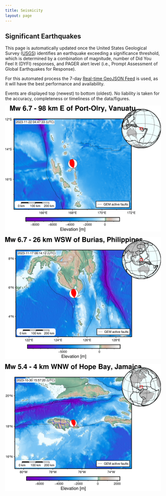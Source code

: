 ```yaml
---
title: Seismicity
layout: page
---
```


## Significant Earthquakes

This page is automatically updated once the United States Geological Survey ([USGS](https://www.usgs.gov)) identifies an earthquake exceeding a significance threshold, which is determined by a combination of magnitude, number of Did You Feel It (DYFI) responses, and PAGER alert level (i.e., Prompt Assessment of Global Earthquakes for Response).

For this automated process the 7-day [Real-time GeoJSON Feed](https://earthquake.usgs.gov/earthquakes/feed/v1.0/geojson.php) is used, as it will have the best performance and availability.

Events are displayed top (newest) to bottom (oldest). No liability is taken for the accuracy, completeness or timeliness of the data/figures.

![us6000lq00](assets/images/seismicity/us6000lq00.png)

![us6000lp12](assets/images/seismicity/us6000lp12.png)

![us7000l7jv](assets/images/seismicity/us7000l7jv.png)
